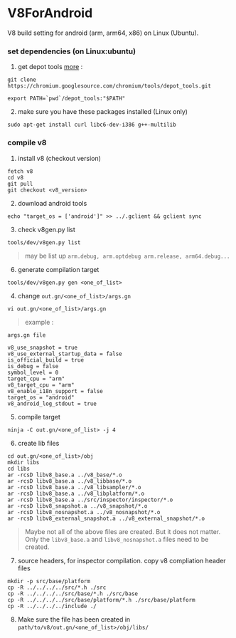 # V8ForAndroid
V8 build setting for android (arm, arm64, x86) on Linux (Ubuntu).


### set dependencies (on Linux:ubuntu)

1. get depot tools [more](https://www.chromium.org/developers/how-tos/install-depot-tools) :
```
git clone https://chromium.googlesource.com/chromium/tools/depot_tools.git

export PATH=`pwd`/depot_tools:"$PATH"
```  
  
2. make sure you have these packages installed (Linux only)
```
sudo apt-get install curl libc6-dev-i386 g++-multilib
```

### compile v8

1. install v8 (checkout version)
```
fetch v8
cd v8
git pull
git checkout <v8_version>
```

2. download android tools
```
echo "target_os = ['android']" >> ../.gclient && gclient sync
```

3. check v8gen.py list
```
tools/dev/v8gen.py list
```
> may be list up `arm.debug, arm.optdebug arm.release, arm64.debug...`

6. generate compilation target
```
tools/dev/v8gen.py gen <one_of_list>
```

4. change `out.gn/<one_of_list>/args.gn`
```
vi out.gn/<one_of_list>/args.gn
```
> example :
```
args.gn file

v8_use_snapshot = true
v8_use_external_startup_data = false
is_official_build = true
is_debug = false
symbol_level = 0
target_cpu = "arm"
v8_target_cpu = "arm"
v8_enable_i18n_support = false
target_os = "android"
v8_android_log_stdout = true
```

5. compile target
```
ninja -C out.gn/<one_of_list> -j 4
```

6. create lib files
```
cd out.gn/<one_of_list>/obj
mkdir libs
cd libs
ar -rcsD libv8_base.a ../v8_base/*.o
ar -rcsD libv8_base.a ../v8_libbase/*.o
ar -rcsD libv8_base.a ../v8_libsampler/*.o
ar -rcsD libv8_base.a ../v8_libplatform/*.o 
ar -rcsD libv8_base.a ../src/inspector/inspector/*.o
ar -rcsD libv8_snapshot.a ../v8_snapshot/*.o 
ar -rcsD libv8_nosnapshot.a ../v8_nosnapshot/*.o
ar -rcsD libv8_external_snapshot.a ../v8_external_snapshot/*.o
```
> Maybe not all of the above files are created. But it does not matter. Only the `libv8_base.a` and `libv8_nosnapshot.a` files need to be created.

7. source headers, for inspector compilation.
copy v8 compliation header files
```
mkdir -p src/base/platform
cp -R ../../../../src/*.h ./src
cp -R ../../../../src/base/*.h ./src/base
cp -R ../../../../src/base/platform/*.h ./src/base/platform
cp -R ../../../../include ./
```

8. Make sure the file has been created in `path/to/v8/out.gn/<one_of_list>/obj/libs/`
